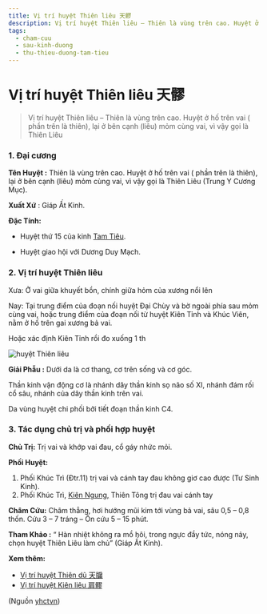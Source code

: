 ```yaml
---
title: Vị trí huyệt Thiên liêu 天髎
description: Vị trí huyệt Thiên liêu – Thiên là vùng trên cao. Huyệt ở hố trên vai ( phần trên là thiên), lại ở bên cạnh (liêu) mỏm cùng vai, vì vậy gọi là Thiên Liêu
tags:
  - cham-cuu
  - sau-kinh-duong
  - thu-thieu-duong-tam-tieu
---
```


# Vị trí huyệt Thiên liêu 天髎 

> Vị trí huyệt Thiên liêu – Thiên là vùng trên cao. Huyệt ở hố trên vai ( phần trên là thiên), lại ở bên cạnh (liêu) mỏm cùng vai, vì vậy gọi là Thiên Liêu

### 1. Đại cương

**Tên Huyệt :** Thiên là vùng trên cao. Huyệt ở hố trên vai ( phần trên là thiên), lại ở bên cạnh (liêu) mỏm cùng vai, vì vậy gọi là Thiên Liêu (Trung Y Cương Mục).

**Xuất Xứ** : Giáp Ất Kinh.

**Đặc Tính:**

+ Huyệt thứ 15 của kinh [Tam Tiêu](/yhctvn/kinh-thu-thieu-duong-tam-tieu).

+ Huyệt giao hội với Dương Duy Mạch.

### 2. Vị trí huyệt Thiên liêu

Xưa: Ở vai giữa khuyết bồn, chính giữa hỏm của xương nổi lên

Nay: Tại trung điểm của đoạn nối huyệt Đại Chùy và bờ ngoài phía sau mỏm cùng vai, hoặc trung điểm của đoạn nối từ huyệt Kiên Tỉnh và Khúc Viên, nằm ở hố trên gai xương bả vai.

Hoặc xác định Kiên Tỉnh rồi đo xuống 1 th

![huyệt Thiên liêu](/imgs/yhctvn/huyet-thien-lieu-300x168.jpg)

**Giải Phẫu :** Dưới da là cơ thang, cơ trên sống và cơ góc.

Thần kinh vận động cơ là nhánh dây thần kinh sọ não số XI, nhánh đám rối cổ sâu, nhánh của dây thần kinh trên vai.

Da vùng huyệt chi phối bởi tiết đoạn thần kinh C4.

### 3. Tác dụng chủ trị và phối hợp huyệt

**Chủ Trị:** Trị vai và khớp vai đau, cổ gáy nhức mỏi.

**Phối Huyệt:**

1. Phối Khúc Trì (Đtr.11) trị vai và cánh tay đau không giơ cao được (Tư Sinh Kinh).
2. Phối Khúc Trì, [Kiên Ngung,](/yhctvn/huyet-kien-ngung-%e8%82%a9-%e9%ab%83) Thiên Tông trị đau vai cánh tay

**Châm Cứu:** Châm thẳng, hơi hướng mũi kim tới vùng bả vai, sâu 0,5 – 0,8 thốn. Cứu 3 – 7 tráng – Ôn cứu 5 – 15 phút.

**Tham Khảo :** “ Hàn nhiệt không ra mồ hôi, trong ngực đầy tức, nóng nảy, chọn huyệt Thiên Liêu làm chủ” (Giáp Ất Kinh).

**Xem thêm:**

* [Vị trí huyệt Thiên dũ 天牖](/yhctvn/vi-tri-huyet-thien-du-%e5%a4%a9%e7%89%96)
* [Vị trí huyệt Kiên liêu 肩髎](/yhctvn/vi-tri-huyet-kien-lieu-%e8%82%a9%e9%ab%8e)

(Nguồn <a href="https://yhctvn.com/vi-tri-huyet-thien-lieu-天髎/" target="_blank">yhctvn</a>)
